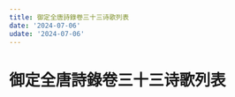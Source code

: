 ```yaml
---
title: 御定全唐詩錄卷三十三诗歌列表
date: '2024-07-06'
udate: '2024-07-06'
---
```

# 御定全唐詩錄卷三十三诗歌列表

<PoemList :list="poems" :authorMap="authorMap" :chapternum="33" />

<script setup>
const chapter = '卷三十三';
import poems from '/data/qtsl/卷三十三/poems.json'
import authorMap from '/data/qtsl/卷三十三/author.json'
</script>
